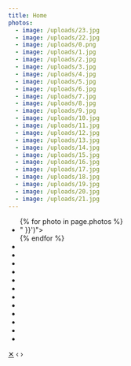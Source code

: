 ```yaml
---
title: Home
photos:
  - image: /uploads/23.jpg
  - image: /uploads/22.jpg
  - image: /uploads/0.png
  - image: /uploads/1.jpg
  - image: /uploads/2.jpg
  - image: /uploads/3.jpg
  - image: /uploads/4.jpg
  - image: /uploads/5.jpg
  - image: /uploads/6.jpg
  - image: /uploads/7.jpg
  - image: /uploads/8.jpg
  - image: /uploads/9.jpg
  - image: /uploads/10.jpg
  - image: /uploads/11.jpg
  - image: /uploads/12.jpg
  - image: /uploads/13.jpg
  - image: /uploads/14.jpg
  - image: /uploads/15.jpg
  - image: /uploads/16.jpg
  - image: /uploads/17.jpg
  - image: /uploads/18.jpg
  - image: /uploads/19.jpg
  - image: /uploads/20.jpg
  - image: /uploads/21.jpg
---
```


<ul class="gallery">
  {% for photo in page.photos %}
  <li style="background-image: url('{{ site.baseurl }}{{ photo.image | resize: " 800x800>
    " }}')"><a
      title="{{ photo.caption | '' }}"
      href="{{ site.baseurl }}{{ photo.image }}"
      data-id="#{{ photo.image | slugify }}"
      data-caption="{{ photo.caption | '' }}"
    ></a>
  </li>
  {% endfor %}
  <li class="spacer"></li>
  <li class="spacer"></li>
  <li class="spacer"></li>
  <li class="spacer"></li>
  <li class="spacer"></li>
  <li class="spacer"></li>
  <li class="spacer"></li>
  <li class="spacer"></li>
  <li class="spacer"></li>
  <li class="spacer"></li>
  <li class="spacer"></li>
  <li class="spacer"></li>
</ul>

<div class="overlay">
  <a href="#" class="close">&#10005;</a>
  <a class="prev">&lsaquo;</a>
  <a class="next">&rsaquo;</a>
  <p class="caption"></p>
  <img />
</div>

<script src="https://ajax.googleapis.com/ajax/libs/jquery/3.2.1/jquery.min.js"></script>
<script>
  var script = document.createElement('script');
  script.src = '{{ site.baseurl }}/js/lightbox.js';
  document.body.appendChild(script);
</script>
